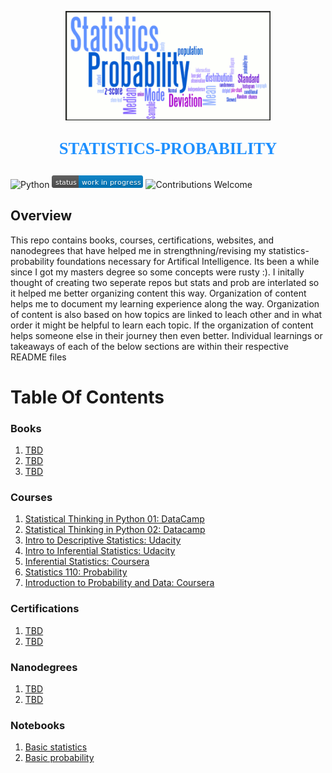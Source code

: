 <p align="center"><img width=65% src="images/statistics-probability.png"></p>

<p align="center" style="color:DodgerBlue; font-family:cambria; font-variant: normal; font-size:20pt; font-weight:bold; font-weight: 900">STATISTICS-PROBABILITY 
</p>

![Python](https://camo.githubusercontent.com/de59e8e9b410aa0b9479b114040c06468ef33cfc/68747470733a2f2f696d672e736869656c64732e696f2f62616467652f707974686f6e2d76332e362b2d626c75652e737667) ![Status](images/status-work-in-progress.png) ![Contributions Welcome](https://camo.githubusercontent.com/72f84692f9f89555c176bb9e0eca9cf08d97fec9/68747470733a2f2f696d672e736869656c64732e696f2f62616467652f636f6e747269627574696f6e732d77656c636f6d652d6f72616e67652e737667)

## **Overview**
This repo contains books, courses, certifications, websites, and nanodegrees that have helped me in strengthning/revising my statistics-probability foundations necessary for Artifical Intelligence. Its been a while since I got my masters degree so some concepts were rusty :). I initally thought of creating two seperate repos but stats and prob are interlated so it helped me better organizing content this way. Organization of content helps me to document my learning experience along the way. Organization of content is also based on how topics are linked to leach other and in what order it might be helpful to learn each topic. If the organization of content helps someone else in their journey then even better. Individual learnings or takeaways of each of the below sections are within their respective README files 

# **Table Of Contents**

### **Books**
1. [TBD]()
2. [TBD]()
3. [TBD]()


### **Courses**
1. [Statistical Thinking in Python 01: DataCamp]()
2. [Statistical Thinking in Python 02: Datacamp]()
3. [Intro to Descriptive Statistics: Udacity]()
4. [Intro to Inferential Statistics: Udacity]()
5. [Inferential Statistics: Coursera]()
6. [Statistics 110: Probability]() 
7. [Introduction to Probability and Data: Coursera]()


### **Certifications**
1. [TBD]()
2. [TBD]()


### **Nanodegrees**
1. [TBD]()
2. [TBD]()


### **Notebooks**
1. [Basic statistics]()
2. [Basic probability]()
